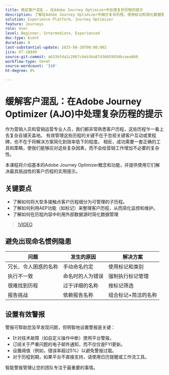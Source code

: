 ```yaml
---
title: 稳定客户混乱 — 在Adobe Journey Optimizer中处理复杂历程的提示
description: 了解在Adobe Journey Optimizer中细分复杂历程、使用标记和简化数据管理以实现无缝编排的实用提示。
solution: Experience Platform, Journey Optimizer
feature: Journeys
role: User
level: Beginner, Intermediate, Experienced
doc-type: Event
duration: 0
last-substantial-update: 2025-08-28T00:00:00Z
jira: KT-18849
source-git-commit: a633bfda2c2067c6eb34a8743665993dbceea660
workflow-type: tm+mt
source-wordcount: '310'
ht-degree: 0%

---
```



# 缓解客户混乱：在Adobe Journey Optimizer (AJO)中处理复杂历程的提示

作为营销人员和营销运营专业人员，我们都非常熟悉客户历程，这些历程乍一看上去复杂且铺天盖地。 有效管理这些历程的关键不在于忽视关键客户互动或里程碑，也不在于将解决方案简化到效率低下的程度。 相反，成功需要一套正确的工具和策略，使我们能够应对这些复杂因素，而不会给营销工作增加不必要的复杂性。

本课程将介绍基本的Adobe Journey Optimizer概念和功能，并提供使用它们解决最具挑战性的客户历程的实用提示。

## 关键要点

* 了解如何将大型多接触点客户历程细分为可管理的子历程。
* 了解如何利用AEP功能（如标记）来整理客户历程，从而简化监控和维护。
* 了解如何在历程内容中利用外部数据源时简化数据管理

>[!VIDEO](https://video.tv.adobe.com/v/3471330/?learn=on&enablevpops)

## 避免出现命名惯例隐患

| 问题 | 发生的原因 | 解决方案 |
|------------------------|-------------------------------|---------------------------|
| 冗长、令人困惑的名称 | 手动命名约定 | 使用标记和类别 |
| 执行不一致 | 命名时的人为错误 | 强制执行标记管理 |
| 很难找到历程 | 过于详细的名称 | 按标记筛选 |
| 报告挑战 | 依赖报告名称 | 组合标记+简洁的名称 |

## 设置有效警报

警报可帮助您及早发现问题，但明智地设置警报是关键：

* 针对技术故障（如自定义操作中断）使用平台警报。
* 订阅关于严重问题的电子邮件通知，而不仅仅是FYI更新。
* 设置阈值（例如，错误率超过5%）以避免警报过载。
* 对于历程到期，如果平台不直接支持，请使用日历提醒或工作流工具。

智能警报管理让您的团队专注于最重要的事情。
